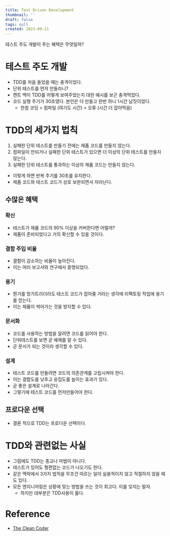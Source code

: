 ```yaml
---
title: Test Driven Development
thumbnail: ''
draft: false
tags: null
created: 2023-09-21
---
```


테스트 주도 개발이 주는 혜택은 무엇일까?

# 테스트 주도 개발

* TDD를 처음 들었을 때는 충격이었다.
* 단위 테스트를 먼저 만들라니?
* 켄트 백이 TDD를 어떻게 보여주었는지 대한 예시를 보곤 충격먹었다.
* 코드 실행 주기가 30초였다. 본인은 다 만들고 한번 하니 1시간 남짓이었다.
  * 한참 코딩 > 컴파일 (여기도 시간) > 오류 (시간 더 잡아먹음)

# TDD의 세가지 법칙

1. 실패한 단위 테스트를 만들기 전에는 제품 코드를 만들지 않는다.
1. 컴파일이 안되거나 실패한 단위 테스트가 있으면 더 이상의 단위 테스트를 만들지 않는다.
1. 실패한 단위 테스트를 통과하는 이상의 제품 코드는 만들지 않는다.

* 이렇게 하면 반복 주기를 30초를 유지한다.
* 제품 코드와 테스트 코드가 상호 보완되면서 자라난다.

## 수많은 혜택

### 확신

* 테스트가 제품 코드의 90% 이상을 커버한다면 어떨까?
* 제품이 준비되었다고 거의 확신할 수 있을 것이다.

### 결함 주입 비율

* 결함이 감소하는 비율이 높아진다.
* 이는 여러 보고서와 연구에서 증명되었다.

### 용기

* 뭔가를 망가트리더라도 테스트 코드가 잡아줄 거라는 생각에 리팩토링 작업에 용기를 얻는다.
* 이는 제품이 썩어가는 것을 방지할 수 있다.

### 문서화

* 코드를 사용하는 방법을 알려면 코드를 읽어야 한다.
* 단위테스트를 보면 곧 예제를 알 수 있다.
* 곧 문서가 되는 것이라 생각할 수 있다.

### 설계

* 테스트 코드를 만들려면 코드의 의존관계를 고립시켜야 한다.
* 이는 결합도를 낮추고 응집도를 높이는 효과가 있다.
* 곧 좋은 설계로 나아간다.
* 그렇기에 테스트 코드를 먼저만들어야 한다.

## 프로다운 선택

* 결론 적으로 TDD는 프로다운 선택이다.

# TDD와 관련없는 사실

* 그럼에도 TDD는 종교나 마법이 아니다.
* 테스트가 있어도 형편없는 코드가 나오기도 한다.
* 같은 맥락에서 3가지 법칙을 무조건 따르는 일이 실용적이지 않고 적절하지 않을 때도 있다.
* 모든 엔지니어링은 상황에 맞는 방법을 쓰는 것이 최고다. 이를 잊지는 말자.
  * 하지만 대부분은 TDD사용이 옳다.

# Reference

* [The Clean Coder](https://product.kyobobook.co.kr/detail/S000000935891)
